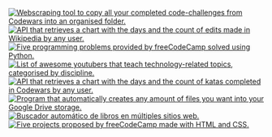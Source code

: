<a href="https://github.com/JoseDeFreitas/CodewarsLogger"><img title="Webscraping tool to copy all your completed code-challenges from Codewars into an organised folder." src="https://img.shields.io/badge/CodewarsLogger-4493f8"></a>
<a href="https://github.com/JoseDeFreitas/wikipedia-edits-chart"><img title="API that retrieves a chart with the days and the count of edits made in Wikipedia by any user." src="https://img.shields.io/badge/Wikipedia Edits Chart-4493f8"></a>
<a href="https://github.com/JoseDeFreitas/fcc-scientific-computing-with-python"><img title="Five programming problems provided by freeCodeCamp solved using Python." src="https://img.shields.io/badge/freeCodeCamp: Scientific Computing with Python-4493f8"></a>
<a href="https://github.com/JoseDeFreitas/awesome-youtubers"><img title="List of awesome youtubers that teach technology-related topics, categorised by discipline." src="https://img.shields.io/badge/Awesome YouTubers-4493f8"></a>
<a href="https://github.com/JoseDeFreitas/codewars-activity-chart"><img title="API that retrieves a chart with the days and the count of katas completed in Codewars by any user." src="https://img.shields.io/badge/Codewars Activity Chart-4493f8"></a>
<a href="https://github.com/JoseDeFreitas/BulkCreateGoogleDrive"><img title="Program that automatically creates any amount of files you want into your Google Drive storage." src="https://img.shields.io/badge/BulkCreateGoogleDrive-4493f8"></a>
<a href="https://github.com/JoseDeFreitas/multibuscador"><img title="Buscador automático de libros en múltiples sitios web." src="https://img.shields.io/badge/Multibuscador-4493f8"></a>
<a href="https://github.com/JoseDeFreitas/fcc-responsive-web-design"><img title="Five projects proposed by freeCodeCamp made with HTML and CSS." src="https://img.shields.io/badge/freeCodeCamp: Responsive Web Design-4493f8"></a>
